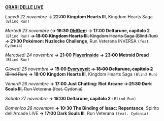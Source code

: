 <b><u>ORARI DELLE LIVE</u></b>

<i>Lunedì 22 novembre</i>
<b>→ 22:00 Kingdom Hearts III</b>, Kingdom Hearts Saga <code>(Blind Run)</code>

<i>Martedì 23 novembre</i>
<s>(<b>→ 16:30 <a href="https://www.twitch.tv/oldgenproject">OldGen</a></b>)</s>
<b>→ 17:00</b> <b>Deltarune, capitolo 2</b> <code>(Blind Run)</code>
<s><b>→ 18:00 Kingdom Hearts III</b>, Kingdom Hearts Saga (Blind Run)</s>
<b>→ 21:30 Pokémon: Nuzlocke Challenge</b>, Run Veterana INVERSA <code>(feat. Cydonia)</code>

<i>Mercoledì 24 novembre</i>
<b>→ 21:00 <a href="https://www.twitch.tv/playerinsidetv">PlayerInside</a></b>
<b>→ 23:00 Metroid Dread</b> <code>(Blind Run)</code>

<i>Giovedì 25 novembre</i>
<b>→ 15:00 <a href="https://www.twitch.tv/everyeyeit">Everyeyeit</a></b>
<s><b>→ 18:00 Deltarune, capitolo 2</b> (Blind Run)</s>
<b>→ 18:00 Kingdom Hearts III</b>, Kingdom Hearts Saga <code>(Blind Run)</code>

<i>Venerdì 26 novembre</i>
<b>→ 17:00 Just Chatting: Riot Arcane</b>
<s><b>→ 21:30 Dark Souls III</b>, Run Veterana (feat. Cydonia)</s>

<i>Sabato 27 novembre</i>
<b>→ 18:00 Deltarune, capitolo 2</b> <code>(Blind Run)</code>

<i>Domenica 28 novembre</i>
<b>→ 10:30 The Binding of Isaac: Repentance</b>, Spirito dell'Arcade LIVE
<b>→ 17:00 Dark Souls III</b>, Run Veterana <code>(feat. Cydonia)</code>
